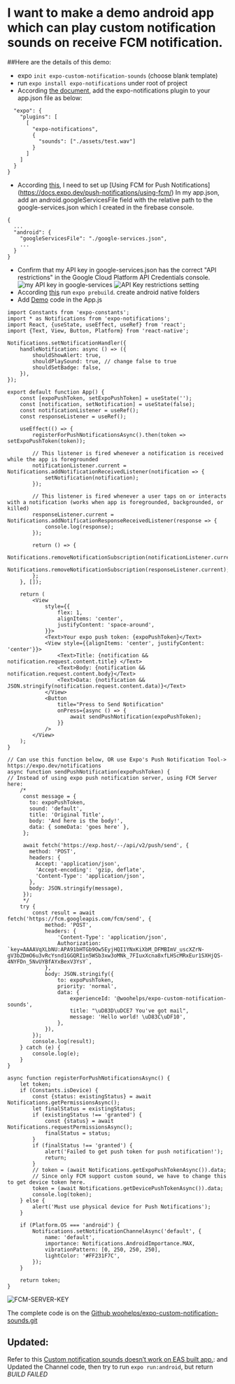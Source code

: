 # I want to make a demo android app which can play custom notification sounds on receive FCM notification.

##Here are the details of this demo:
* expo `init expo-custom-notification-sounds` (choose blank template)
* run `expo install expo-notifications` under root of project
* According [the document](https://docs.expo.dev/versions/latest/sdk/notifications/#setting-custom-notification-sounds), add the expo-notifications plugin to your app.json file as below:
```{
  "expo": {
    "plugins": [
      [
        "expo-notifications",
        {
          "sounds": ["./assets/test.wav"]
        }
      ]
    ]
  }
}
```
* According [this](https://docs.expo.dev/push-notifications/faq/#i-want-to-play-a-custom-sound), I need to set up [Using FCM for Push Notifications] (https://docs.expo.dev/push-notifications/using-fcm/)
  In my app.json, add an android.googleServicesFile field with the relative path to the google-services.json which I created in the firebase console.
```
{
  ...
  "android": {
    "googleServicesFile": "./google-services.json",
    ...
  }
}
```
* Confirm that my API key in google-services.json has the correct "API restrictions" in the Google Cloud Platform API Credentials console.
  ![my API key in google-services](https://overseas-toronto-1252412068.cos.na-toronto.myqcloud.com/apk/currrent_key.png)
  ![API Key restrictions setting](https://overseas-toronto-1252412068.cos.na-toronto.myqcloud.com/apk/api_key_restrictions_setting.png)
* According [this](https://docs.expo.dev/guides/config-plugins/) run `expo prebuild`. create android native folders
* Add [Demo](https://docs.expo.dev/push-notifications/overview/) code in the App.js
```
import Constants from 'expo-constants';
import * as Notifications from 'expo-notifications';
import React, {useState, useEffect, useRef} from 'react';
import {Text, View, Button, Platform} from 'react-native';

Notifications.setNotificationHandler({
    handleNotification: async () => ({
        shouldShowAlert: true,
        shouldPlaySound: true, // change false to true
        shouldSetBadge: false,
    }),
});

export default function App() {
    const [expoPushToken, setExpoPushToken] = useState('');
    const [notification, setNotification] = useState(false);
    const notificationListener = useRef();
    const responseListener = useRef();

    useEffect(() => {
        registerForPushNotificationsAsync().then(token => setExpoPushToken(token));

        // This listener is fired whenever a notification is received while the app is foregrounded
        notificationListener.current = Notifications.addNotificationReceivedListener(notification => {
            setNotification(notification);
        });

        // This listener is fired whenever a user taps on or interacts with a notification (works when app is foregrounded, backgrounded, or killed)
        responseListener.current = Notifications.addNotificationResponseReceivedListener(response => {
            console.log(response);
        });

        return () => {
            Notifications.removeNotificationSubscription(notificationListener.current);
            Notifications.removeNotificationSubscription(responseListener.current);
        };
    }, []);

    return (
        <View
            style={{
                flex: 1,
                alignItems: 'center',
                justifyContent: 'space-around',
            }}>
            <Text>Your expo push token: {expoPushToken}</Text>
            <View style={{alignItems: 'center', justifyContent: 'center'}}>
                <Text>Title: {notification && notification.request.content.title} </Text>
                <Text>Body: {notification && notification.request.content.body}</Text>
                <Text>Data: {notification && JSON.stringify(notification.request.content.data)}</Text>
            </View>
            <Button
                title="Press to Send Notification"
                onPress={async () => {
                    await sendPushNotification(expoPushToken);
                }}
            />
        </View>
    );
}

// Can use this function below, OR use Expo's Push Notification Tool-> https://expo.dev/notifications
async function sendPushNotification(expoPushToken) {
// Instead of using expo push notification server, using FCM Server here:
    /*
     const message = {
       to: expoPushToken,
       sound: 'default',
       title: 'Original Title',
       body: 'And here is the body!',
       data: { someData: 'goes here' },
     };

     await fetch('https://exp.host/--/api/v2/push/send', {
       method: 'POST',
       headers: {
         Accept: 'application/json',
         'Accept-encoding': 'gzip, deflate',
         'Content-Type': 'application/json',
       },
       body: JSON.stringify(message),
     });
     */
    try {
        const result = await fetch('https://fcm.googleapis.com/fcm/send', {
            method: 'POST',
            headers: {
                'Content-Type': 'application/json',
                Authorization: `key=AAAAVqXLbNU:APA91bHTGb9Ow5EyjHQI1YNxKiXbM_DFMBImV_uscXZrN-gV3bZDmO6u3vRcYsnd1GGQRIin5WSb3xw3oMNk_7FIuxXcna8xfLHScMRxEur1SXHjQS-4NYFDn_5NvUYBfAYxBexV3YsY`,
            },
            body: JSON.stringify({
                to: expoPushToken,
                priority: 'normal',
                data: {
                    experienceId: '@woohelps/expo-custom-notification-sounds',
                    title: "\uD83D\uDCE7 You've got mail",
                    message: 'Hello world! \uD83C\uDF10',
                },
            }),
        });
        console.log(result);
    } catch (e) {
        console.log(e);
    }
}

async function registerForPushNotificationsAsync() {
    let token;
    if (Constants.isDevice) {
        const {status: existingStatus} = await Notifications.getPermissionsAsync();
        let finalStatus = existingStatus;
        if (existingStatus !== 'granted') {
            const {status} = await Notifications.requestPermissionsAsync();
            finalStatus = status;
        }
        if (finalStatus !== 'granted') {
            alert('Failed to get push token for push notification!');
            return;
        }
        // token = (await Notifications.getExpoPushTokenAsync()).data;
        // Since only FCM support custom sound, we have to change this to get device token here.
        token = (await Notifications.getDevicePushTokenAsync()).data;
        console.log(token);
    } else {
        alert('Must use physical device for Push Notifications');
    }

    if (Platform.OS === 'android') {
        Notifications.setNotificationChannelAsync('default', {
            name: 'default',
            importance: Notifications.AndroidImportance.MAX,
            vibrationPattern: [0, 250, 250, 250],
            lightColor: '#FF231F7C',
        });
    }

    return token;
}
```

![FCM-SERVER-KEY](https://overseas-toronto-1252412068.cos.na-toronto.myqcloud.com/apk/fcm-server-key.png)

The complete code is on the [Github woohelps/expo-custom-notification-sounds.git](https://github.com/woohelps/expo-custom-notification-sounds.git)


## Updated:
Refer to this [Custom notification sounds doesn’t work on EAS built app.](https://forums.expo.dev/t/custom-notification-sounds-doesn-t-work-on-eas-built-app/55486):
and Updated the Channel code, then try to run `expo run:android`, but return *BUILD FAILED*
